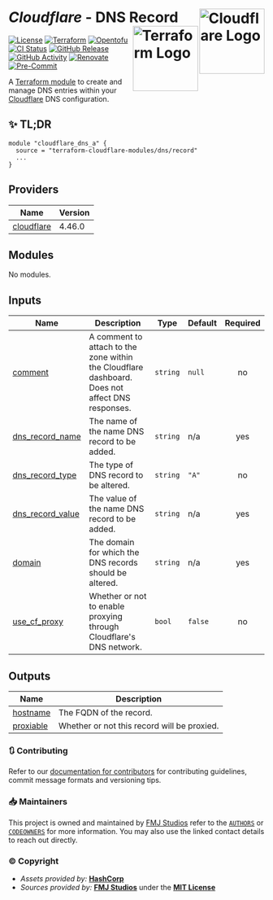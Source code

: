 # _Cloudflare_ - DNS Record <img src="https://raw.githubusercontent.com/fmjstudios/artwork/refs/heads/main/projects/terraform/icon/color/cloudflare-icon-color.png" alt="Cloudflare Logo" align="right" width="128"/> <img src="https://raw.githubusercontent.com/fmjstudios/artwork/refs/heads/main/projects/terraform/icon/color/terraform-icon-color.png" alt="Terraform Logo" align="right" width="128"/>

[![License](https://img.shields.io/github/license/terraform-cloudflare-modules/terraform-cloudflare-dns-record?label=License)](https://opensource.org/licenses/MIT)
[![Terraform](https://img.shields.io/badge/Terraform-_>=_1.7-brightgreen?logo=terraform&logoColor=623CE4)][terraform]
[![Opentofu](https://img.shields.io/badge/OpenTofu-_>=_1.8-brightgreen?logo=opentofu)][opentofu]
[![CI Status](https://github.com/terraform-cloudflare-modules/terraform-cloudflare-dns-record/actions/workflows/testing.yaml/badge.svg)](https://github.com/terraform-cloudflare-modules/terraform-cloudflare-dns-record/blob/main/.github/workflows/testing.yaml)
[![GitHub Release](https://img.shields.io/github/v/release/terraform-cloudflare-modules/terraform-cloudflare-dns-record?label=Release)][github_releases]
[![GitHub Activity](https://img.shields.io/github/commit-activity/m/terraform-cloudflare-modules/terraform-cloudflare-dns-record?label=Commits)][github_commits]
[![Renovate](https://img.shields.io/badge/Renovate-enabled-brightgreen?logo=renovate&logoColor=1A1F6C)][renovate]
[![Pre-Commit](https://img.shields.io/badge/PreCommit-enabled-brightgreen?logo=precommit&logoColor=FAB040)][pre-commit]

A [Terraform module][module] to create and manage DNS entries within your [Cloudflare][cloudflare] DNS configuration.

## ✨ TL;DR

```shell
module "cloudflare_dns_a" {
  source = "terraform-cloudflare-modules/dns/record"
  ...
}
```

<!-- BEGIN_TF_DOCS -->

## Providers

| Name                                                                  | Version |
| --------------------------------------------------------------------- | ------- |
| <a name="provider_cloudflare"></a> [cloudflare](#provider_cloudflare) | 4.46.0  |

## Modules

No modules.

## Inputs

| Name                                                                              | Description                                                                                     | Type     | Default | Required |
| --------------------------------------------------------------------------------- | ----------------------------------------------------------------------------------------------- | -------- | ------- | :------: |
| <a name="input_comment"></a> [comment](#input_comment)                            | A comment to attach to the zone within the Cloudflare dashboard. Does not affect DNS responses. | `string` | `null`  |    no    |
| <a name="input_dns_record_name"></a> [dns_record_name](#input_dns_record_name)    | The name of the name DNS record to be added.                                                    | `string` | n/a     |   yes    |
| <a name="input_dns_record_type"></a> [dns_record_type](#input_dns_record_type)    | The type of DNS record to be altered.                                                           | `string` | `"A"`   |    no    |
| <a name="input_dns_record_value"></a> [dns_record_value](#input_dns_record_value) | The value of the name DNS record to be added.                                                   | `string` | n/a     |   yes    |
| <a name="input_domain"></a> [domain](#input_domain)                               | The domain for which the DNS records should be altered.                                         | `string` | n/a     |   yes    |
| <a name="input_use_cf_proxy"></a> [use_cf_proxy](#input_use_cf_proxy)             | Whether or not to enable proxying through Cloudflare's DNS network.                             | `bool`   | `false` |    no    |

## Outputs

| Name                                                           | Description                                 |
| -------------------------------------------------------------- | ------------------------------------------- |
| <a name="output_hostname"></a> [hostname](#output_hostname)    | The FQDN of the record.                     |
| <a name="output_proxiable"></a> [proxiable](#output_proxiable) | Whether or not this record will be proxied. |

<!-- END_TF_DOCS -->

### 🔃 Contributing

Refer to our [documentation for contributors][contributing] for contributing guidelines, commit message
formats and versioning tips.

### 📥 Maintainers

This project is owned and maintained by [FMJ Studios][org] refer to the [`AUTHORS`][authors] or [`CODEOWNERS`][owners]
for more information. You may also use the linked contact details to reach out directly.

### ©️ Copyright

- _Assets provided by:_ **[HashCorp][hashicorp]**
- _Sources provided by:_ **[FMJ Studios][org]** under the **[MIT License][license]**

<!-- INTERNAL REFERENCES -->

<!-- Project references -->

<!-- File references -->

[license]: LICENSE
[contributing]: docs/CONTRIBUTING.md
[authors]: .github/AUTHORS
[owners]: .github/CODEOWNERS

<!-- General links -->

[org]: https://github.com/fmjstudios
[terraform]: https://terraform.io
[opentofu]: https://opentofu.org/
[hashicorp]: https://www.hashicorp.com/
[cloudflare]: https://cloudflare.com
[github_releases]: https://github.com/terraform-cloudflare-modules/terraform-cloudflare-dns-record/releases
[github_commits]: https://github.com/terraform-cloudflare-modules/terraform-cloudflare-dns-record/commits/main/

<!-- Third-party -->

[module]: https://registry.terraform.io/modules/terraform-cloudflare-modules/dns/record/latest
[renovate]: https://renovatebot.com/
[pre-commit]: https://pre-commit.com/
